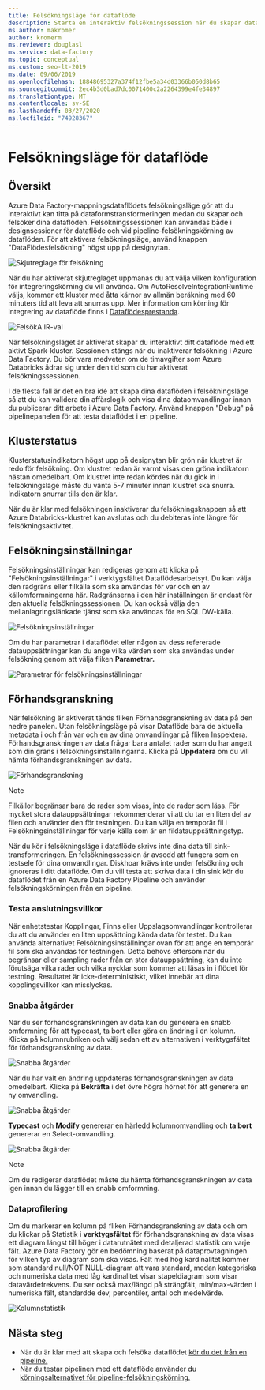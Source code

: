 ```yaml
---
title: Felsökningsläge för dataflöde
description: Starta en interaktiv felsökningssession när du skapar dataflöden
ms.author: makromer
author: kromerm
ms.reviewer: douglasl
ms.service: data-factory
ms.topic: conceptual
ms.custom: seo-lt-2019
ms.date: 09/06/2019
ms.openlocfilehash: 18848695327a374f12fbe5a34d03366b050d8b65
ms.sourcegitcommit: 2ec4b3d0bad7dc0071400c2a2264399e4fe34897
ms.translationtype: MT
ms.contentlocale: sv-SE
ms.lasthandoff: 03/27/2020
ms.locfileid: "74928367"
---
```

# <a name="mapping-data-flow-debug-mode"></a>Felsökningsläge för dataflöde

## <a name="overview"></a>Översikt

Azure Data Factory-mappningsdataflödets felsökningsläge gör att du interaktivt kan titta på dataformstransformeringen medan du skapar och felsöker dina dataflöden. Felsökningssessionen kan användas både i designsessioner för dataflöde och vid pipeline-felsökningskörning av dataflöden. För att aktivera felsökningsläge, använd knappen "DataFlödesfelsökning" högst upp på designytan.

![Skjutreglage för felsökning](media/data-flow/debugbutton.png "Skjutreglage för felsökning")

När du har aktiverat skjutreglaget uppmanas du att välja vilken konfiguration för integreringskörning du vill använda. Om AutoResolveIntegrationRuntime väljs, kommer ett kluster med åtta kärnor av allmän beräkning med 60 minuters tid att leva att snurras upp. Mer information om körning för integrering av dataflöde finns i [Dataflödesprestanda](concepts-data-flow-performance.md#increasing-compute-size-in-azure-integration-runtime).

![FelsökA IR-val](media/data-flow/debugbutton2.png "FelsökA IR-val")

När felsökningsläget är aktiverat skapar du interaktivt ditt dataflöde med ett aktivt Spark-kluster. Sessionen stängs när du inaktiverar felsökning i Azure Data Factory. Du bör vara medveten om de timavgifter som Azure Databricks ådrar sig under den tid som du har aktiverat felsökningssessionen.

I de flesta fall är det en bra idé att skapa dina dataflöden i felsökningsläge så att du kan validera din affärslogik och visa dina dataomvandlingar innan du publicerar ditt arbete i Azure Data Factory. Använd knappen "Debug" på pipelinepanelen för att testa dataflödet i en pipeline.

## <a name="cluster-status"></a>Klusterstatus

Klusterstatusindikatorn högst upp på designytan blir grön när klustret är redo för felsökning. Om klustret redan är varmt visas den gröna indikatorn nästan omedelbart. Om klustret inte redan kördes när du gick in i felsökningsläge måste du vänta 5-7 minuter innan klustret ska snurra. Indikatorn snurrar tills den är klar.

När du är klar med felsökningen inaktiverar du felsökningsknappen så att Azure Databricks-klustret kan avslutas och du debiteras inte längre för felsökningsaktivitet.

## <a name="debug-settings"></a>Felsökningsinställningar

Felsökningsinställningar kan redigeras genom att klicka på "Felsökningsinställningar" i verktygsfältet Dataflödesarbetsyt. Du kan välja den radgräns eller filkälla som ska användas för var och en av källomformningerna här. Radgränserna i den här inställningen är endast för den aktuella felsökningssessionen. Du kan också välja den mellanlagringslänkade tjänst som ska användas för en SQL DW-källa. 

![Felsökningsinställningar](media/data-flow/debug-settings.png "Felsökningsinställningar")

Om du har parametrar i dataflödet eller någon av dess refererade datauppsättningar kan du ange vilka värden som ska användas under felsökning genom att välja fliken **Parametrar.**

![Parametrar för felsökningsinställningar](media/data-flow/debug-settings2.png "Parametrar för felsökningsinställningar")

## <a name="data-preview"></a>Förhandsgranskning

När felsökning är aktiverat tänds fliken Förhandsgranskning av data på den nedre panelen. Utan felsökningsläge på visar Dataflöde bara de aktuella metadata i och från var och en av dina omvandlingar på fliken Inspektera. Förhandsgranskningen av data frågar bara antalet rader som du har angett som din gräns i felsökningsinställningarna. Klicka på **Uppdatera** om du vill hämta förhandsgranskningen av data.

![Förhandsgranskning](media/data-flow/datapreview.png "Förhandsgranskning")

> [!NOTE]
> Filkällor begränsar bara de rader som visas, inte de rader som läss. För mycket stora datauppsättningar rekommenderar vi att du tar en liten del av filen och använder den för testningen. Du kan välja en temporär fil i Felsökningsinställningar för varje källa som är en fildatauppsättningstyp.

När du kör i felsökningsläge i dataflöde skrivs inte dina data till sink-transformeringen. En felsökningssession är avsedd att fungera som en testsele för dina omvandlingar. Diskhoar krävs inte under felsökning och ignoreras i ditt dataflöde. Om du vill testa att skriva data i din sink kör du dataflödet från en Azure Data Factory Pipeline och använder felsökningskörningen från en pipeline.

### <a name="testing-join-conditions"></a>Testa anslutningsvillkor

När enhetstestar Kopplingar, Finns eller Uppslagsomvandlingar kontrollerar du att du använder en liten uppsättning kända data för testet. Du kan använda alternativet Felsökningsinställningar ovan för att ange en temporär fil som ska användas för testningen. Detta behövs eftersom när du begränsar eller sampling rader från en stor datauppsättning, kan du inte förutsäga vilka rader och vilka nycklar som kommer att läsas in i flödet för testning. Resultatet är icke-deterministiskt, vilket innebär att dina kopplingsvillkor kan misslyckas.

### <a name="quick-actions"></a>Snabba åtgärder

När du ser förhandsgranskningen av data kan du generera en snabb omformning för att typecast, ta bort eller göra en ändring i en kolumn. Klicka på kolumnrubriken och välj sedan ett av alternativen i verktygsfältet för förhandsgranskning av data.

![Snabba åtgärder](media/data-flow/quick-actions1.png "Snabba åtgärder")

När du har valt en ändring uppdateras förhandsgranskningen av data omedelbart. Klicka på **Bekräfta** i det övre högra hörnet för att generera en ny omvandling.

![Snabba åtgärder](media/data-flow/quick-actions2.png "Snabba åtgärder")

**Typecast** och **Modify** genererar en härledd kolumnomvandling och **ta bort** genererar en Select-omvandling.

![Snabba åtgärder](media/data-flow/quick-actions3.png "Snabba åtgärder")

> [!NOTE]
> Om du redigerar dataflödet måste du hämta förhandsgranskningen av data igen innan du lägger till en snabb omformning.

### <a name="data-profiling"></a>Dataprofilering

Om du markerar en kolumn på fliken Förhandsgranskning av data och om du klickar på Statistik i **verktygsfältet** för förhandsgranskning av data visas ett diagram längst till höger i datarutnätet med detaljerad statistik om varje fält. Azure Data Factory gör en bedömning baserat på dataprovtagningen för vilken typ av diagram som ska visas. Fält med hög kardinalitet kommer som standard null/NOT NULL-diagram att vara standard, medan kategoriska och numeriska data med låg kardinalitet visar stapeldiagram som visar datavärdefrekvens. Du ser också max/längd på strängfält, min/max-värden i numeriska fält, standardde dev, percentiler, antal och medelvärde.

![Kolumnstatistik](media/data-flow/stats.png "Kolumnstatistik")

## <a name="next-steps"></a>Nästa steg

* När du är klar med att skapa och felsöka dataflödet [kör du det från en pipeline.](control-flow-execute-data-flow-activity.md)
* När du testar pipelinen med ett dataflöde använder du [körningsalternativet för pipeline-felsökningskörning.](iterative-development-debugging.md)
